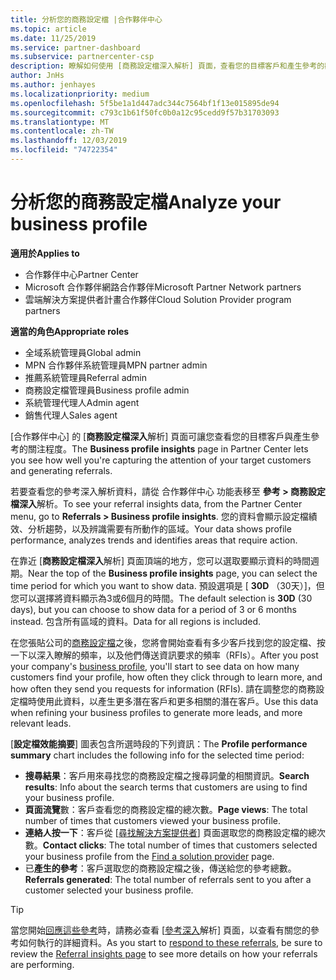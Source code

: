 ```yaml
---
title: 分析您的商務設定檔 |合作夥伴中心
ms.topic: article
ms.date: 11/25/2019
ms.service: partner-dashboard
ms.subservice: partnercenter-csp
description: 瞭解如何使用 [商務設定檔深入解析] 頁面，查看您的目標客戶和產生參考的觀點。
author: JnHs
ms.author: jenhayes
ms.localizationpriority: medium
ms.openlocfilehash: 5f5be1a1d447adc344c7564bf1f13e015895de94
ms.sourcegitcommit: c793c1b61f50fc0b0a12c95cedd9f57b31703093
ms.translationtype: MT
ms.contentlocale: zh-TW
ms.lasthandoff: 12/03/2019
ms.locfileid: "74722354"
---
```

# <a name="analyze-your-business-profile"></a><span data-ttu-id="93d10-103">分析您的商務設定檔</span><span class="sxs-lookup"><span data-stu-id="93d10-103">Analyze your business profile</span></span>
<!-- 
https://go.microsoft.com/fwlink/?linkid=849120
-->

<span data-ttu-id="93d10-104">**適用於**</span><span class="sxs-lookup"><span data-stu-id="93d10-104">**Applies to**</span></span>

- <span data-ttu-id="93d10-105">合作夥伴中心</span><span class="sxs-lookup"><span data-stu-id="93d10-105">Partner Center</span></span>
- <span data-ttu-id="93d10-106">Microsoft 合作夥伴網路合作夥伴</span><span class="sxs-lookup"><span data-stu-id="93d10-106">Microsoft Partner Network partners</span></span>
- <span data-ttu-id="93d10-107">雲端解決方案提供者計畫合作夥伴</span><span class="sxs-lookup"><span data-stu-id="93d10-107">Cloud Solution Provider program partners</span></span>

<span data-ttu-id="93d10-108">**適當的角色**</span><span class="sxs-lookup"><span data-stu-id="93d10-108">**Appropriate roles**</span></span>

- <span data-ttu-id="93d10-109">全域系統管理員</span><span class="sxs-lookup"><span data-stu-id="93d10-109">Global admin</span></span>
- <span data-ttu-id="93d10-110">MPN 合作夥伴系統管理員</span><span class="sxs-lookup"><span data-stu-id="93d10-110">MPN partner admin</span></span>
- <span data-ttu-id="93d10-111">推薦系統管理員</span><span class="sxs-lookup"><span data-stu-id="93d10-111">Referral admin</span></span>
- <span data-ttu-id="93d10-112">商務設定檔管理員</span><span class="sxs-lookup"><span data-stu-id="93d10-112">Business profile admin</span></span>
- <span data-ttu-id="93d10-113">系統管理代理人</span><span class="sxs-lookup"><span data-stu-id="93d10-113">Admin agent</span></span>
- <span data-ttu-id="93d10-114">銷售代理人</span><span class="sxs-lookup"><span data-stu-id="93d10-114">Sales agent</span></span>

<span data-ttu-id="93d10-115">[合作夥伴中心] 的 [**商務設定檔深入**解析] 頁面可讓您查看您的目標客戶與產生參考的關注程度。</span><span class="sxs-lookup"><span data-stu-id="93d10-115">The **Business profile insights** page in Partner Center lets you see how well you're capturing the attention of your target customers and generating referrals.</span></span>

<span data-ttu-id="93d10-116">若要查看您的參考深入解析資料，請從 合作夥伴中心 功能表移至 **參考 > 商務設定檔深入**解析。</span><span class="sxs-lookup"><span data-stu-id="93d10-116">To see your referral insights data, from the Partner Center menu, go to **Referrals > Business profile insights**.</span></span> <span data-ttu-id="93d10-117">您的資料會顯示設定檔績效、分析趨勢，以及辨識需要有所動作的區域。</span><span class="sxs-lookup"><span data-stu-id="93d10-117">Your data shows profile performance, analyzes trends and identifies areas that require action.</span></span>

<span data-ttu-id="93d10-118">在靠近 [**商務設定檔深入**解析] 頁面頂端的地方，您可以選取要顯示資料的時間週期。</span><span class="sxs-lookup"><span data-stu-id="93d10-118">Near the top of the **Business profile insights** page, you can select the time period for which you want to show data.</span></span> <span data-ttu-id="93d10-119">預設選項是 [ **30D** （30天）]，但您可以選擇將資料顯示為3或6個月的時間。</span><span class="sxs-lookup"><span data-stu-id="93d10-119">The default selection is **30D** (30 days), but you can choose to show data for a period of 3 or 6 months instead.</span></span> <span data-ttu-id="93d10-120">包含所有區域的資料。</span><span class="sxs-lookup"><span data-stu-id="93d10-120">Data for all regions is included.</span></span>

<span data-ttu-id="93d10-121">在您張貼公司的[商務設定檔](create-a-marketing-profile.md)之後，您將會開始查看有多少客戶找到您的設定檔、按一下以深入瞭解的頻率，以及他們傳送資訊要求的頻率（RFIs）。</span><span class="sxs-lookup"><span data-stu-id="93d10-121">After you post your company's [business profile](create-a-marketing-profile.md), you'll start to see data on how many customers find your profile, how often they click through to learn more, and how often they send you requests for information (RFIs).</span></span> <span data-ttu-id="93d10-122">請在調整您的商務設定檔時使用此資料，以產生更多潛在客戶和更多相關的潛在客戶。</span><span class="sxs-lookup"><span data-stu-id="93d10-122">Use this data when refining your business profiles to generate more leads, and more relevant leads.</span></span>

<span data-ttu-id="93d10-123">[**設定檔效能摘要**] 圖表包含所選時段的下列資訊：</span><span class="sxs-lookup"><span data-stu-id="93d10-123">The **Profile performance summary** chart includes the following info for the selected time period:</span></span>

- <span data-ttu-id="93d10-124">**搜尋結果**：客戶用來尋找您的商務設定檔之搜尋詞彙的相關資訊。</span><span class="sxs-lookup"><span data-stu-id="93d10-124">**Search results**: Info about the search terms that customers are using to find your business profile.</span></span>
- <span data-ttu-id="93d10-125">**頁面流覽**數：客戶查看您的商務設定檔的總次數。</span><span class="sxs-lookup"><span data-stu-id="93d10-125">**Page views**: The total number of times that customers viewed your business profile.</span></span>
- <span data-ttu-id="93d10-126">**連絡人按一下**：客戶從 [[尋找解決方案提供者](https://www.microsoft.com/solution-providers/home)] 頁面選取您的商務設定檔的總次數。</span><span class="sxs-lookup"><span data-stu-id="93d10-126">**Contact clicks**: The total number of times that customers selected your business profile from the [Find a solution provider](https://www.microsoft.com/solution-providers/home) page.</span></span>
- <span data-ttu-id="93d10-127">已**產生的參考**：客戶選取您的商務設定檔之後，傳送給您的參考總數。</span><span class="sxs-lookup"><span data-stu-id="93d10-127">**Referrals generated**: The total number of referrals sent to you after a customer selected your business profile.</span></span>

> [!TIP]
> <span data-ttu-id="93d10-128">當您開始[回應這些參考](responding-to-referrals.md)時，請務必查看 [[參考深入](referral-insights.md)解析] 頁面，以查看有關您的參考如何執行的詳細資料。</span><span class="sxs-lookup"><span data-stu-id="93d10-128">As you start to [respond to these referrals](responding-to-referrals.md), be sure to review the [Referral insights page](referral-insights.md) to see more details on how your referrals are performing.</span></span>
